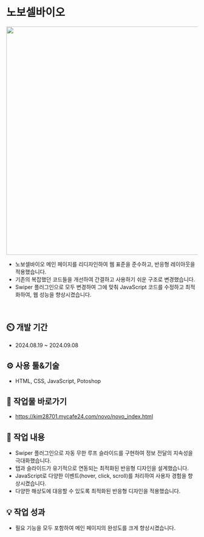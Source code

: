 # 노보셀바이오
<div align="center">
 <img src="https://github.com/user-attachments/assets/154cd20f-c268-46c3-ad33-38a5b4dad816" width= "600" height="600"/>
</div>

 - 노보셀바이오 메인 페이지를 리디자인하여 웹 표준을 준수하고, 반응형 레이아웃을 적용했습니다.
 - 기존의 복잡했던 코드들을 개선하여 간결하고 사용하기 쉬운 구조로 변경했습니다.
 - Swiper 플러그인으로 모두 변경하여 그에 맞춰 JavaScript 코드를 수정하고 최적화하여, 웹 성능을 향상시켰습니다.
<br>

## ⏲️ 개발 기간 
 - 2024.08.19 ~ 2024.09.08
## ⚙️ 사용 툴&기술
 - HTML, CSS, JavaScript, Potoshop
## 🛫 작업물 바로가기
 - https://kim28701.mycafe24.com/novo/novo_index.html
## 📝 작업 내용
 - Swiper 플러그인으로 자동 무한 루프 슬라이드를 구현하여 정보 전달의 지속성을 극대화했습니다.
 - 탭과 슬라이드가 유기적으로 연동되는 최적화된 반응형 디자인을 설계했습니다.
 - JavaScript로 다양한 이벤트(hover, click, scroll)를 처리하여 사용자 경험을 향상시켰습니다.
 - 다양한 해상도에 대응할 수 있도록 최적화된 반응형 디자인을 적용했습니다.
## 💡 작업 성과
 - 필요 기능을 모두 포함하여 메인 페이지의 완성도를 크게 향상시켰습니다.
